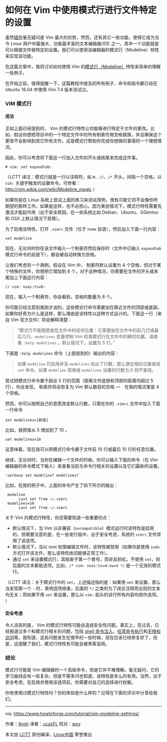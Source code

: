 如何在 Vim 中使用模式行进行文件特定的设置
============================================================

虽然[插件][4]毫无疑问是 Vim 最大的优势，然而，还有其它一些功能，使得它成为当今 Linux 用户中最强大、功能最丰富的文本编辑器/IDE 之一。其中一个功能就是可以根据文件做特定的设置。我们可以使用该编辑器的模式行（Modeline）特性来实现该功能。

在这篇文章中，我将讨论如何使用 Vim 的[模式行（Modeline）][5]特性来简单的理解一些例子。

在开始之前，值得提醒一下，这篇教程中提及的所有例子、命令和指令都已经在 Ubuntu 16.04 中使用 Vim 7.4 版本测试过。

### VIM 模式行

#### 用法

正如上面已经提到的， Vim 的模式行特性让你能够进行特定于文件的更改。比如，假设你想把项目中的一个特定文件中的所有制表符用空格替换，并且确保这个更改不会影响到其它所有文件。这是模式行帮助你完成你想做的事情的一个理想情况。

因此，你可以考虑将下面这一行加入文件的开头或结尾来完成这件事。

```
# vim: set expandtab:
```

（LCTT 译注：模式行就是一行以注释符，如 `#`、`//`、`/*` 开头，间隔一个空格，以 `vim:` 关键字触发的设置命令。可参看：http://vim.wikia.com/wiki/Modeline_magic ）

如果你是在 Linux 系统上尝试上面的练习来测试用例，很有可能它将不会像你所期望的那样工作。如果是这样，也不必担心，因为某些情况下，模式行特性需要先激活才能起作用（出于安全原因，在一些系统比如 Debian、Ubuntu、GGentoo 和 OSX 上默认情况下禁用）。

为了启用该特性，打开 `.vimrc` 文件（位于 `home` 目录），然后加入下面一行内容：

```
set modeline
```

现在，无论何时你在该文件输入一个制表符然后保存时（文件中已输入 `expandtab` 模式行命令的前提下），都会被自动转换为空格。

让我们考虑另一个用例。假设在 Vim 中， 制表符默认设置为 4 个空格，但对于某个特殊的文件，你想把它增加到 8 个。对于这种情况，你需要在文件的开头或末尾加上下面这行内容：

```
// vim: noai:ts=8:
```

现在，输入一个制表符，你会看到，空格的数量为 8 个。

你可能已经注意到我刚才说的，这些模式行命令需要加在靠近文件的顶部或底部。如果你好奇为什么是这样，那么理由是该特性以这种方式设计的。下面这一行（来自 Vim 官方文件）将会解释清楚：

> “模式行不能随意放在文件中的任何位置：它需要放在文件中的前几行或最后几行。`modelines` 变量控制 Vim 检查模式行在文件中的确切位置。请查看 `:help modelines` 。默认情况下，设置为 5 行。”

下面是 `:help modelines` 命令（上面提到的）输出的内容：

> 如果 `modeline` 已启用并且 `modelines` 给出了行数，那么便在相应位置查找 `set` 命令。如果 `modeline` 禁用或 `modelines`  设置的行数为 0 则不查找。

尝试把模式行命令置于超出 5 行的范围（距离文件底部和顶部的距离均超过 5 行），你会发现， 制表符将会恢复为 Vim 默认数目的空格 —　在我的情况里是 4 个空格。

然而，你可以按照自己的意愿改变默认行数，只需在你的 `.vimrc` 文件中加入下面一行命令

```
set modelines=[新值]
```

比如，我把值从 5 增加到了 10 。

```
set modelines=10
```

这意味着，现在我可以把模式行命令置于文件前 10 行或最后 10 行的任意位置。

继续，无论何时，当你在编辑一个文件的时候，你可以输入下面的命令（在 Vim 编辑器的命令模式下输入）来查看当前与命令行相关的设置以及它们最新的设置。

```
:verbose set modeline? modelines?
```

比如，在我的例子中，上面的命令产生了如下所示的输出：

```
 modeline
      Last set from ~/.vimrc
 modelines=10
      Last set from ~/.vimrc
```

关于 Vim 的模式行特性，你还需要知道一些重要的点：

*   默认情况下，当 Vim 以非兼容（`nocompatible`）模式运行时该特性是启用的，但需要注意的是，在一些发行版中，出于安全考虑，系统的 `vimrc` 文件禁用了该选项。
*   默认情况下，当以 root 权限编辑文件时，该特性被禁用（如果你是使用 `sudo` 方式打开该文件，那么该特性依旧能够正常工作）。
*   通过 `set` 来设置模式行，其结束于第一个冒号，而非反斜杠。不使用 `set`，则后面的文本都是选项。比如，`/* vim: noai:ts=4:sw=4 */` 是一个无效的模式行。

（LCTT	译注：关于模式行中的 `set`，上述描述指的是：如果用 `set` 来设置，那么当发现第一个 `:` 时，表明选项结束，后面的 `*/` 之类的为了闭合注释而出现的文本均无关；而如果不用 `set` 来设置，那么以 `vim:` 起头的该行所有内容均视作选项。 ）

#### 安全考虑

令人沮丧的是， Vim 的模式行特性可能会造成安全性问题。事实上，在过去，已经报道过多个和模式行相关的问题，包括 [shell 命令注入][6]，[任意命令执行][7]和[无授权访问][8]等。我知道，这些问题发生在很早的一些时候，现在应该已经修复好了，但是，这提醒了我们，模式行特性有可能会被黑客滥用。

### 结论

模式行可能是 Vim 编辑器的一个高级命令，但是它并不难理解。毫无疑问，它的学习曲线会有一些复杂，但是不需多问也知道，该特性是多么的有用。当然，出于安全考虑，在启用并使用该选项前，你需要对自己的选择进行权衡。

你有使用过模式行特性吗？你的体验是什么样的？记得在下面的评论中分享给我们。

--------------------------------------------------------------------------------

via: https://www.howtoforge.com/tutorial/vim-modeline-settings/

作者：[Ansh][a]
译者：[ucasFL](https://github.com/ucasFL)
校对：[wxy](https://github.com/wxy)

本文由 [LCTT](https://github.com/LCTT/TranslateProject) 原创编译，[Linux中国](https://linux.cn/) 荣誉推出

[a]:https://www.howtoforge.com/tutorial/vim-modeline-settings/
[1]:https://www.howtoforge.com/tutorial/vim-modeline-settings/#usage
[2]:https://www.howtoforge.com/tutorial/vim-modeline-settings/#vim-modeline
[3]:https://www.howtoforge.com/tutorial/vim-modeline-settings/#conclusion
[4]:https://linux.cn/article-7901-1.html
[5]:http://vim.wikia.com/wiki/Modeline_magic
[6]:https://tools.cisco.com/security/center/viewAlert.x?alertId=13223
[7]:http://usevim.com/2012/03/28/modelines/
[8]:https://tools.cisco.com/security/center/viewAlert.x?alertId=5169
